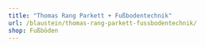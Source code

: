 ```yaml
---
title: "Thomas Rang Parkett + Fußbodentechnik"
url: /blaustein/thomas-rang-parkett-fussbodentechnik/
shop: Fußböden
---
```


